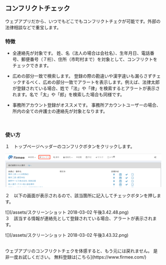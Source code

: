 ## コンフリクトチェック

ウェブアプリだから、いつでもどこでもコンフリクトチェクが可能です。外部の法律相談などで重宝します。<br>

### 特徴

* 全連絡先が対象です。
姓、名（法人の場合は会社名）、生年月日、電話番号、郵便番号（７桁）、住所（市町村まで）を対象として、コンフリクトをチェックできます。

* 広めの部分一致で検索します。
登録の際の勘違いや漢字違いも漏らさずチェックするべく、広めの部分一致でアラートを表示します。例えば、法律太郎が登録されている場合、姓で「法」や「律」を検索するとアラートが表示されます。名で「太」や「郎」を検索した場合も同様です。

* 事務所アカウント登録がオススメです。
事務所アカウントユーザーの場合、所内の全ての弁護士の連絡先が対象となります。
<br>

### 使い方



１　トップページヘッダーのコンフリクボタンをクリックします。

![](/assets/コンフリ.png)
<br>

２　以下の画面が表示されるので、該当箇所に記入してチェックボタンを押します。

![](/assets/スクリーンショット 2018-03-02 午後3.42.48.png)
<br>
３　該当する情報が連絡先として登録されている場合、アラートが表示されます。

![](/assets/スクリーンショット 2018-03-02 午後3.43.32.png)

<br>
ウェブアプリのコンフリクトチェクを体感すると、もう元には戻れません。  
是非一度お試しください。
無料登録は[こちら](https://www.firmee.com/)



